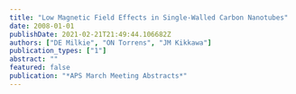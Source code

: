```yaml
---
title: "Low Magnetic Field Effects in Single-Walled Carbon Nanotubes"
date: 2008-01-01
publishDate: 2021-02-21T21:49:44.106682Z
authors: ["DE Milkie", "ON Torrens", "JM Kikkawa"]
publication_types: ["1"]
abstract: ""
featured: false
publication: "*APS March Meeting Abstracts*"
---
```


